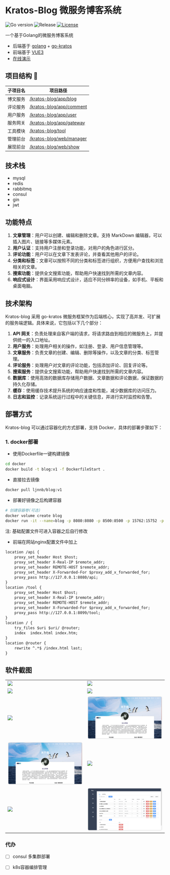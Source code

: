 # Kratos-Blog 微服务博客系统
<div>

![Go version](https://img.shields.io/badge/go-%3E%3Dv1.18-9cf)
![Release](https://img.shields.io/badge/release-1.1-green.svg)
[![License](https://img.shields.io/badge/license-MIT-blue.svg)](LICENSE)
</div>
一个基于Golang的微服务博客系统

- 后端基于 [golang](https://go.dev/) + [go-kratos](https://go-kratos.dev/)
- 前端基于 [VUE3](https://vuejs.org/) 
- [在线演示](https://lllcnm.cn)
## 项目结构 🧐

| 子项目名 | 项目路径                                      |
|------|-------------------------------------------|
| 博文服务 | [/kratos-blog/app/blog](./app/blog)       |
| 评论服务 | [/kratos-blog/app/comment](./app/comment) |
| 用户服务 | [/kratos-blog/app/user](./app/user)       |
| 服务网关 | [/kratos-blog/app/gateway](./app/gateway) |
| 工具模块 | [/kratos-blog/tool](./tool/README.md)     |
| 管理前台 | [/kratos-blog/web/manager](./web/manager) |
| 展现前台 | [/kratos-blog/web/show](./web/show)       |


## 技术栈
- mysql
- redis
- rabbitmq
- consul
- gin
- jwt

## 功能特点

1. **文章管理**：用户可以创建、编辑和删除文章。支持 MarkDown 编辑器，可以插入图片、链接等多媒体元素。
2. **用户认证**：支持用户注册和登录功能，对用户的角色进行区分。
3. **评论功能**：用户可以在文章下发表评论，并查看其他用户的评论。
4. **分类和标签**：文章可以按照不同的分类和标签进行组织，方便用户查找和浏览相关的文章。
5. **搜索功能**：提供全文搜索功能，帮助用户快速找到所需的文章内容。
6. **响应式设计**：界面采用响应式设计，适应不同分辨率的设备，如手机、平板和桌面电脑。

## 技术架构

Kratos-blog 采用 go-kratos 微服务框架作为后端核心，实现了高并发、可扩展的服务端逻辑。具体来说，它包括以下几个部分：

1. **API 网关**：负责处理来自客户端的请求，将请求路由到相应的微服务上，并提供统一的入口地址。
2. **用户服务**：处理用户相关的操作，如注册、登录、用户信息管理等。
3. **文章服务**：负责文章的创建、编辑、删除等操作，以及文章的分类、标签管理。
4. **评论服务**：处理用户对文章的评论功能，包括添加评论、回复评论等。
5. **搜索服务**：提供全文搜索功能，帮助用户快速找到所需的文章内容。
6. **数据库**：使用高效的数据库存储用户数据、文章数据和评论数据，保证数据的持久化存储。
7. **缓存**：使用缓存技术提升系统的响应速度和性能，减少数据库的访问压力。
8. **日志和监控**：记录系统运行过程中的关键信息，并进行实时监控和告警。

## 部署方式

Kratos-blog 可以通过容器化的方式部署，支持 Docker，具体的部署步骤如下：

### 1. docker部署
- 使用Dockerfile一键构建镜像
``` bash
cd docker
docker build -t blog:v1 -f DockerfileStart .
```
- 直接拉去镜像
``` bash
docker pull ljnnb/blog:v1
```
- 部署好镜像之后构建容器
``` bash
# 创建容器卷(可选)
docker volume create blog
docker run -it --name=blog -p 8080:8080 -p 8500:8500 -p 15762:15752 -p 23306:3306 -p 26379:6379 -p 8099:8099 -v blog:/root/hongDou -d ljnnb/blog:v1
```
注: 基础配置文件可进入容器之后自行修改
- 前端在网站nginx配置文件中加上
``` nginx
location /api {
    proxy_set_header Host $host;
    proxy_set_header X-Real-IP $remote_addr;
    proxy_set_header REMOTE-HOST $remote_addr;
    proxy_set_header X-Forwarded-For $proxy_add_x_forwarded_for;
    proxy_pass http://127.0.0.1:8080/api;
}
location /tool {
    proxy_set_header Host $host;
    proxy_set_header X-Real-IP $remote_addr;
    proxy_set_header REMOTE-HOST $remote_addr;
    proxy_set_header X-Forwarded-For $proxy_add_x_forwarded_for;
    proxy_pass http://127.0.0.1:8099/tool;
}
location / {
    try_files $uri $uri/ @router;
    index  index.html index.htm;
}
location @router {
    rewrite ^.*$ /index.html last;
}
```
## 软件截图
<table>
    <tr>
        <td><img src="static/iShot_2024-04-26_22.08.07.png"/></td>
        <td><img src="static/iShot_2024-04-26_22.10.14.png"/></td>
    </tr>
    <tr>
        <td><img src="static/iShot_2024-04-26_22.10.43.png"/></td>
        <td><img src="static/iShot_2024-04-26_22.11.06.png"/></td>
    </tr>
    <tr>
        <td><img src="static/iShot_2024-04-26_22.11.26.png"/></td>
        <td><img src="static/iShot_2024-04-26_22.11.44.png"/></td>
    </tr>
    <tr>
        <td><img src="static/iShot_2024-04-26_22.11.44.png"/></td>
        <td><img src="static/iShot_2024-04-26_22.12.20.png"/></td>
    </tr>
    <tr>
        <td><img src="static/iShot_2024-04-26_22.12.40.png"/></td>
        <td><img src="static/iShot_2024-04-26_22.13.14.png"/></td>
    </tr>
</table>

### 代办
- [ ] consul 多集群部署
- [ ] k8s容器编排管理


